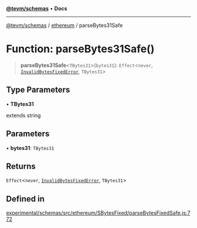 [**@tevm/schemas**](../../README.md) • **Docs**

***

[@tevm/schemas](../../modules.md) / [ethereum](../README.md) / parseBytes31Safe

# Function: parseBytes31Safe()

> **parseBytes31Safe**\<`TBytes31`\>(`bytes31`): `Effect`\<`never`, [`InvalidBytesFixedError`](../classes/InvalidBytesFixedError.md), `TBytes31`\>

## Type Parameters

• **TBytes31**

extends string

## Parameters

• **bytes31**: `TBytes31`

## Returns

`Effect`\<`never`, [`InvalidBytesFixedError`](../classes/InvalidBytesFixedError.md), `TBytes31`\>

## Defined in

[experimental/schemas/src/ethereum/SBytesFixed/parseBytesFixedSafe.js:772](https://github.com/evmts/tevm-monorepo/blob/main/experimental/schemas/src/ethereum/SBytesFixed/parseBytesFixedSafe.js#L772)
